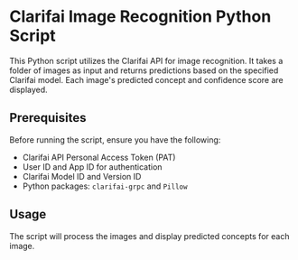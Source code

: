 # Clarifai Image Recognition Python Script

This Python script utilizes the Clarifai API for image recognition. It takes a folder of images as input and returns predictions based on the specified Clarifai model. Each image's predicted concept and confidence score are displayed.

## Prerequisites

Before running the script, ensure you have the following:

- Clarifai API Personal Access Token (PAT)
- User ID and App ID for authentication
- Clarifai Model ID and Version ID
- Python packages: `clarifai-grpc` and `Pillow`

## Usage

The script will process the images and display predicted concepts for each image.

